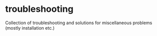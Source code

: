 # troubleshooting
Collection of troubleshooting and solutions for miscellaneous problems (mostly installation etc.)
